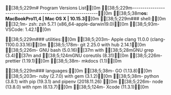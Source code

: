 
[38;5;229m# Program Versions List[0m
[38;5;229m-------------------------------------------------------------[0m
[38;5;38m**os: MacBookPro11,4 | Mac OS X | 10.15.3**[0m
[38;5;229m### shell:[0m
[32;1m- zsh:            zsh 5.7.1 (x86_64-apple-darwin19.0)[0m
[38;5;93m- VSCode:         1.42.1[0m

[38;5;229m### utilities:[0m
[38;5;203m- Apple clang 11.0.0 (clang-1100.0.33.16)[0m
[38;5;178m- git 2.25.0 with hub 2.14.1[0m
[38;5;226m- GNU bash  (5.0.16)[37m with [38;5;28mGNU grep (3.4)[37m and [38;5;124mGNU coreutils (8.31)[0m
[38;5;226m- prettier (1.19.1)[0m
[38;5;38m- mkdocs (1.1)[0m

[38;5;229m### languages:[0m
[38;5;38m- GO      (1.13.8)[0m
[38;5;203m- ruby    (2.7.0) with gem (3.1.2)[0m
[38;5;38m- python  (3.8.1) with pip (19.3.1) and pipenv (2018.11.26) [0m
[38;5;226m- node    (13.8.0) with npm (6.13.7)[0m
[38;5;124m- Xcode   (11.3.1)[0m

